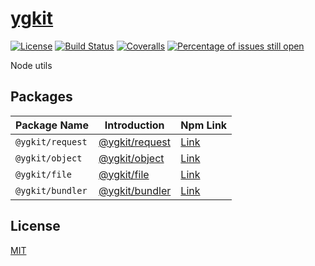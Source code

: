 # [ygkit](https://github.com/yugasun/ygkit)

[![License](https://img.shields.io/badge/license-MIT-blue.svg)](https://github.com/yugasun/ygkit/blob/master/LICENSE)
[![Build Status](https://travis-ci.org/yugasun/ygkit.svg?branch=master)](https://travis-ci.org/yugasun/ygkit)
[![Coveralls](https://img.shields.io/coveralls/yugasun/ygkit.svg)](https://coveralls.io/github/yugasun/ygkit)
[![Percentage of issues still open](http://isitmaintained.com/badge/open/yugasun/ygkit.svg)](http://isitmaintained.com/project/yugasun/ygkit 'Percentage of issues still open')

Node utils

## Packages

| Package Name     | Introduction                                   | Npm Link                                             |
| ---------------- | ---------------------------------------------- | ---------------------------------------------------- |
| `@ygkit/request` | [@ygkit/request](./packages/request/README.md) | [Link](https://www.npmjs.com/package/@ygkit/request) |
| `@ygkit/object`  | [@ygkit/object](./packages/object/README.md)   | [Link](https://www.npmjs.com/package/@ygkit/object)  |
| `@ygkit/file`    | [@ygkit/file](./packages/file/README.md)       | [Link](https://www.npmjs.com/package/@ygkit/file)    |
| `@ygkit/bundler` | [@ygkit/bundler](./packages/bundler/README.md) | [Link](https://www.npmjs.com/package/@ygkit/bundler) |

## License

[MIT](./LICENSE)
